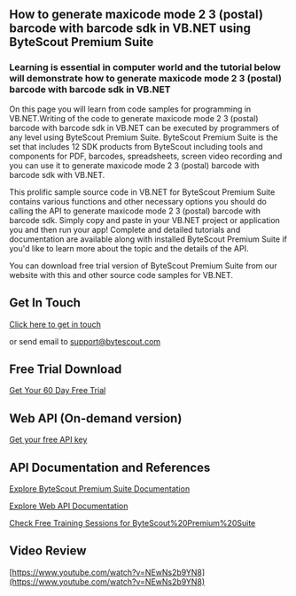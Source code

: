 ## How to generate maxicode mode 2 3 (postal) barcode with barcode sdk in VB.NET using ByteScout Premium Suite

### Learning is essential in computer world and the tutorial below will demonstrate how to generate maxicode mode 2 3 (postal) barcode with barcode sdk in VB.NET

On this page you will learn from code samples for programming in VB.NET.Writing of the code to generate maxicode mode 2 3 (postal) barcode with barcode sdk in VB.NET can be executed by programmers of any level using ByteScout Premium Suite. ByteScout Premium Suite is the set that includes 12 SDK products from ByteScout including tools and components for PDF, barcodes, spreadsheets, screen video recording and you can use it to generate maxicode mode 2 3 (postal) barcode with barcode sdk with VB.NET.

This prolific sample source code in VB.NET for ByteScout Premium Suite contains various functions and other necessary options you should do calling the API to generate maxicode mode 2 3 (postal) barcode with barcode sdk.  Simply copy and paste in your VB.NET project or application you and then run your app! Complete and detailed tutorials and documentation are available along with installed ByteScout Premium Suite if you'd like to learn more about the topic and the details of the API.

You can download free trial version of ByteScout Premium Suite from our website with this and other source code samples for VB.NET.

## Get In Touch

[Click here to get in touch](https://bytescout.zendesk.com/hc/en-us/requests/new?subject=ByteScout%20Premium%20Suite%20Question)

or send email to [support@bytescout.com](mailto:support@bytescout.com?subject=ByteScout%20Premium%20Suite%20Question) 

## Free Trial Download

[Get Your 60 Day Free Trial](https://bytescout.com/download/web-installer?utm_source=github-readme)

## Web API (On-demand version)

[Get your free API key](https://pdf.co/documentation/api?utm_source=github-readme)

## API Documentation and References

[Explore ByteScout Premium Suite Documentation](https://bytescout.com/documentation/index.html?utm_source=github-readme)

[Explore Web API Documentation](https://pdf.co/documentation/api?utm_source=github-readme)

[Check Free Training Sessions for ByteScout%20Premium%20Suite](https://academy.bytescout.com/)

## Video Review

[https://www.youtube.com/watch?v=NEwNs2b9YN8](https://www.youtube.com/watch?v=NEwNs2b9YN8)